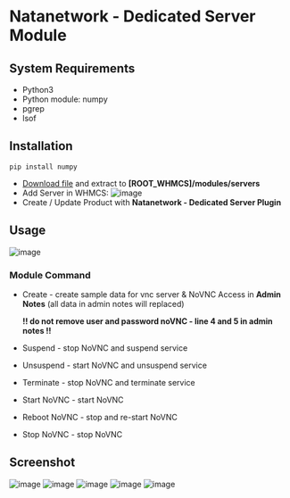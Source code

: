 # Natanetwork - Dedicated Server Module

## System Requirements
- Python3
- Python module: numpy
- pgrep
- lsof

## Installation
```
pip install numpy
```
- <a href="https://github.com/habibulilalbaab/ds/archive/refs/heads/main.zip">Download file</a> and extract to **[ROOT_WHMCS]/modules/servers**
- Add Server in WHMCS:
  ![image](https://github.com/habibulilalbaab/ds/assets/28334523/e2da073c-6699-4ce7-a46a-da2af728e7ed)
- Create / Update Product with **Natanetwork - Dedicated Server Plugin**

## Usage
![image](https://github.com/habibulilalbaab/ds/assets/28334523/82a5d725-ea34-4bc0-bc8c-af04c1a57e93)
### Module Command
- Create - create sample data for vnc server & NoVNC Access in **Admin Notes** (all data in admin notes will replaced)
  
  **!! do not remove user and password noVNC - line 4 and 5 in admin notes !!**

  
- Suspend - stop NoVNC and suspend service
- Unsuspend - start NoVNC and unsuspend service
- Terminate - stop NoVNC and terminate service
- Start NoVNC - start NoVNC
- Reboot NoVNC - stop and re-start NoVNC
- Stop NoVNC - stop NoVNC

## Screenshot
![image](https://github.com/habibulilalbaab/ds/assets/28334523/4f825be4-08e7-4714-94e1-90d98b36b4d3)
![image](https://github.com/habibulilalbaab/ds/assets/28334523/c319a72b-86ba-431c-8ce8-8e0c2428107a)
![image](https://github.com/habibulilalbaab/ds/assets/28334523/1538bba4-dbf0-498b-9585-5e68f350ccf0)
![image](https://github.com/habibulilalbaab/ds/assets/28334523/18f43606-6b3f-4d22-a939-0247c06ef724)
![image](https://github.com/habibulilalbaab/ds/assets/28334523/b3b028c8-46d5-4b10-b55f-1f7e739a82f5)

